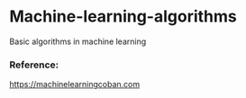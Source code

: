 # Machine-learning-algorithms
Basic algorithms in machine learning

### Reference: 
   https://machinelearningcoban.com
  